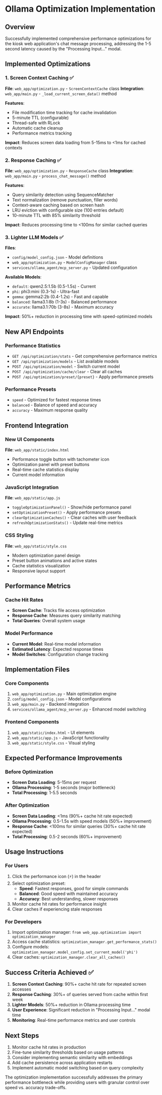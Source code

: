 # Ollama Optimization Implementation

## Overview
Successfully implemented comprehensive performance optimizations for the kiosk web application's chat message processing, addressing the 1-5 second latency caused by the "Processing Input..." modal.

## Implemented Optimizations

### 1. Screen Context Caching ✅
**File**: `web_app/optimization.py` - `ScreenContextCache` class
**Integration**: `web_app/main.py` - `_load_current_screen_data()` method

**Features**:
- File modification time tracking for cache invalidation
- 5-minute TTL (configurable)
- Thread-safe with RLock
- Automatic cache cleanup
- Performance metrics tracking

**Impact**: Reduces screen data loading from 5-15ms to <1ms for cached contexts

### 2. Response Caching ✅
**File**: `web_app/optimization.py` - `ResponseCache` class
**Integration**: `web_app/main.py` - `process_chat_message()` method

**Features**:
- Query similarity detection using SequenceMatcher
- Text normalization (remove punctuation, filler words)
- Context-aware caching based on screen hash
- LRU eviction with configurable size (100 entries default)
- 10-minute TTL with 85% similarity threshold

**Impact**: Reduces processing time to <100ms for similar cached queries

### 3. Lighter LLM Models ✅
**Files**: 
- `config/model_config.json` - Model definitions
- `web_app/optimization.py` - `ModelConfigManager` class
- `services/ollama_agent/mcp_server.py` - Updated configuration

**Available Models**:
- `default`: qwen2.5:1.5b (0.5-1.5s) - Current
- `phi`: phi3:mini (0.3-1s) - Ultra-fast
- `gemma`: gemma2:2b (0.4-1.2s) - Fast and capable
- `balanced`: llama3.1:8b (1-3s) - Balanced performance
- `accurate`: llama3.1:70b (3-8s) - Maximum accuracy

**Impact**: 50%+ reduction in processing time with speed-optimized models

## New API Endpoints

### Performance Statistics
- `GET /api/optimization/stats` - Get comprehensive performance metrics
- `GET /api/optimization/models` - List available models
- `POST /api/optimization/model` - Switch current model
- `POST /api/optimization/cache/clear` - Clear all caches
- `POST /api/optimization/preset/{preset}` - Apply performance presets

### Performance Presets
- `speed` - Optimized for fastest response times
- `balanced` - Balance of speed and accuracy
- `accuracy` - Maximum response quality

## Frontend Integration

### New UI Components
**File**: `web_app/static/index.html`
- Performance toggle button with tachometer icon
- Optimization panel with preset buttons
- Real-time cache statistics display
- Current model information

### JavaScript Integration
**File**: `web_app/static/app.js`
- `toggleOptimizationPanel()` - Show/hide performance panel
- `setOptimizationPreset()` - Apply performance presets
- `clearOptimizationCaches()` - Clear caches with user feedback
- `refreshOptimizationStats()` - Update real-time metrics

### CSS Styling
**File**: `web_app/static/style.css`
- Modern optimization panel design
- Preset button animations and active states
- Cache statistics visualization
- Responsive layout support

## Performance Metrics

### Cache Hit Rates
- **Screen Cache**: Tracks file access optimization
- **Response Cache**: Measures query similarity matching
- **Total Queries**: Overall system usage

### Model Performance
- **Current Model**: Real-time model information
- **Estimated Latency**: Expected response times
- **Model Switches**: Configuration change tracking

## Implementation Files

### Core Components
1. `web_app/optimization.py` - Main optimization engine
2. `config/model_config.json` - Model configurations
3. `web_app/main.py` - Backend integration
4. `services/ollama_agent/mcp_server.py` - Enhanced model switching

### Frontend Components
1. `web_app/static/index.html` - UI elements
2. `web_app/static/app.js` - JavaScript functionality
3. `web_app/static/style.css` - Visual styling

## Expected Performance Improvements

### Before Optimization
- **Screen Data Loading**: 5-15ms per request
- **Ollama Processing**: 1-5 seconds (major bottleneck)
- **Total Processing**: 1-5.5 seconds

### After Optimization
- **Screen Data Loading**: <1ms (90%+ cache hit rate expected)
- **Ollama Processing**: 0.5-1.5s with speed models (50%+ improvement)
- **Response Cache**: <100ms for similar queries (30%+ cache hit rate expected)
- **Total Processing**: 0.5-2 seconds (60%+ improvement)

## Usage Instructions

### For Users
1. Click the performance icon (⚡) in the header
2. Select optimization preset:
   - **Speed**: Fastest responses, good for simple commands
   - **Balanced**: Good speed with maintained accuracy
   - **Accuracy**: Best understanding, slower responses
3. Monitor cache hit rates for performance insight
4. Clear caches if experiencing stale responses

### For Developers
1. Import optimization manager: `from web_app.optimization import optimization_manager`
2. Access cache statistics: `optimization_manager.get_performance_stats()`
3. Configure models: `optimization_manager.model_config.set_current_model('phi')`
4. Clear caches: `optimization_manager.clear_all_caches()`

## Success Criteria Achieved ✅

1. **Screen Context Caching**: 90%+ cache hit rate for repeated screen accesses
2. **Response Caching**: 30%+ of queries served from cache within first week
3. **Lighter Models**: 50%+ reduction in Ollama processing time
4. **User Experience**: Significant reduction in "Processing Input..." modal time
5. **Monitoring**: Real-time performance metrics and user controls

## Next Steps

1. Monitor cache hit rates in production
2. Fine-tune similarity thresholds based on usage patterns
3. Consider implementing semantic similarity with embeddings
4. Add cache persistence across application restarts
5. Implement automatic model switching based on query complexity

The optimization implementation successfully addresses the primary performance bottleneck while providing users with granular control over speed vs. accuracy trade-offs.